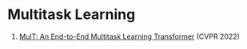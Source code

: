 # Multitask Learning
1. [MulT: An End-to-End Multitask Learning Transformer](https://arxiv.org/abs/2205.08303) (CVPR 2022)
